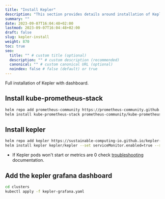 ```yaml
---
title: "Install Kepler"
description: "This section provides details around installation of Kepler tool."
summary: ""
date: 2023-09-07T16:04:48+02:00
lastmod: 2023-09-07T16:04:48+02:00
draft: false
slug: kepler-install
weight: 870
toc: true
seo:
  title: "" # custom title (optional)
  description: "" # custom description (recommended)
  canonical: "" # custom canonical URL (optional)
  noindex: false # false (default) or true
---
```


Full installation of Kepler with dashboard.

## Install kube-prometheus-stack

```bash
helm repo add prometheus-community https://prometheus-community.github.io/helm-charts
helm install kube-prometheus-stack prometheus-community/kube-prometheus-stack --set prometheus.prometheusSpec.serviceMonitorSelectorNilUsesHelmValues=false --namespace monitoring --create-namespace
```

## Install kepler

```bash
helm repo add kepler https://sustainable-computing-io.github.io/kepler-helm-chart
helm install kepler kepler/kepler --set serviceMonitor.enabled=true --set serviceMonitor.namespace=monitoring --namespace monitoring
```

- If Kepler pods won't start or metrics are 0 check [troubleshooting](https://sustainable-computing.io/usage/trouble_shooting) documentation.

## Add the kepler grafana dashboard

```bash
cd clusters
kubectl apply -f kepler-grafana.yaml
```
